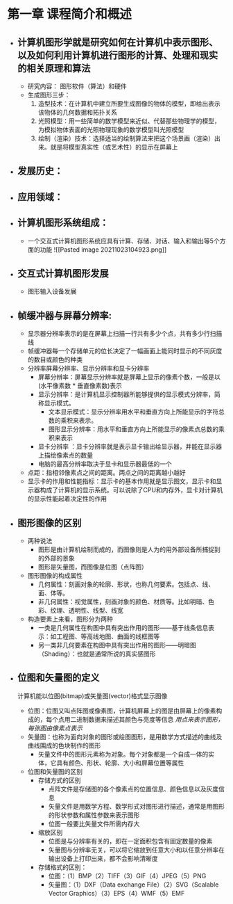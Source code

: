 # 第一章 课程简介和概述
- ## 计算机图形学就是研究如何在计算机中表示图形、以及如何利用计算机进行图形的计算、处理和现实的相关原理和算法
	-  研究内容： 图形软件（算法）和硬件
	- 生成图形三步：
		1. 造型技术：在计算机中建立所要生成图像的物体的模型，即给出表示该物体的几何数据和拓扑关系
		2. 光照模型：用一些简单的数学模型来近似、代替那些物理学的模型，为模拟物体表面的光照物理现象的数学模型叫光照模型
		3. 绘制（渲染）技术：选择适当的绘制算法来把这个场景画（渲染）出来。就是将模型真实性（或艺术性）的显示在屏幕上
- ## 发展历史：
- ## 应用领域：
- ## 计算机图形系统组成：
	- 一个交互式计算机图形系统应具有计算、存储、对话、输入和输出等5个方面的功能
 ![[Pasted image 20211023104923.png]]
 
 - ## 交互式计算机图形发展
 	- 图形输入设备发展
 - ## 帧缓冲器与屏幕分辨率:
	- 显示器分辨率表示的是在屏幕上扫描一行共有多少个点，共有多少行扫描线
	- 帧缓冲器每一个存储单元的位长决定了一幅画面上能同时显示的不同灰度的数目或颜色的种类
	- 分辨率屏幕分辨率、显示分辨率和显卡分辨率
		- 屏幕分辨率：屏幕显示分辨率就是屏幕上显示的像素个数，一般是以(水平像素数 * 垂直像素数)表示
		- 显示分辨率：是计算机显示控制器所能够提供的显示模式分辨率，简称显示模式。
			- 文本显示模式：显示分辨率用水平和垂直方向上所能显示的字符总数的乘积来表示。
			- 图形显示分辨率：用水平和垂直方向上所能显示的像素点总数的乘积来表示
		- 显卡分辨率 ：显卡分辨率就是表示显卡输出给显示器，并能在显示器上描绘像素点的数量
		- 电脑的最高分辨率取决于显卡和显示器最低的一个
	- 点距：指相邻像素点之间的距离。两点之间的距离越小越好
	- 显示卡的作用和性能指标：显示卡的基本作用就是显示图文，显示卡和显示器构成了计算机的显示系统。可以说除了CPU和内存外，显卡对计算机的显示性能起着决定性的作用
- ## 图形图像的区别
	- 两种说法
		- 图形是由计算机绘制而成的，而图像则是人为的用外部设备所捕捉到的外部的景象
		- 图形是矢量图，而图像是位图（点阵图）
	- 图形图像的构成属性
		- 几何属性：刻画对象的轮廓、形状，也称几何要素。包括点、线、面、体等。
		- 非几何属性：视觉属性，刻画对象的颜色、材质等。比如明暗、色彩、纹理、透明性、线型、线宽
	- 构造要素上来看，图形分为两种
		- 一类是几何属性在构图中具有突出作用的图形——基于线条信息表示：如工程图、等高线地图、曲面的线框图等
		- 另一类非几何要素在构图中具有突出作用的图形——明暗图（Shading）：也就是通常所说的真实感图形
- ## 位图和矢量图的定义
	计算机能以位图(bitmap)或矢量图(vector)格式显示图像
	- 位图：位图又叫点阵图或像素图，计算机屏幕上的图是由屏幕上的像素构成的，每个点用二进制数据来描述其颜色与亮度等信息  *用点来表示图形，每张图由像素点表示*
	- 矢量图：也称为面向对象的图形或绘图图形，是用数学方式描述的曲线及曲线围成的色块制作的图形
		- 矢量文件中的图形元素称为对象。每个对象都是一个自成一体的实体，它具有颜色、形状、轮廓、大小和屏幕位置等属性
	- 位图和矢量图的区别
		- 存储方式的区别
			- 点阵文件是存储图的各个像素点的位置信息、颜色信息以及灰度信息
			- 矢量文件是用数学方程、数学形式对图形进行描述，通常是用图形的形状参数和属性参数来表示图形
			- 位图一般要比矢量文件所需内存大
		- 缩放区别
			- 位图是与分辨率有关的，即在一定面积包含有固定数量的像素
			- 矢量图与分辨率无关，可以将它缩放到任意大小和以任意分辨率在输出设备上打印出来，都不会影响清晰度
		- 存储格式的区别：
			- 位图：（1）BMP（2）TIFF（3）GIF（4）JPEG（5）PNG
			- 矢量图：（1）DXF（Data exchange File）（2）SVG（Scalable Vector Graphics）（3）EPS（4）WMF（5）EMF